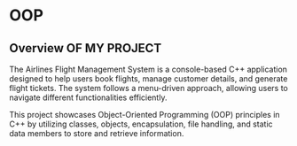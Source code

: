 # OOP

## Overview OF MY PROJECT
The Airlines Flight Management System is a console-based C++ application designed to help users book flights, manage customer details, and generate flight tickets. The system follows a menu-driven approach, allowing users to navigate different functionalities efficiently.

This project showcases Object-Oriented Programming (OOP) principles in C++ by utilizing classes, objects, encapsulation, file handling, and static data members to store and retrieve information.
